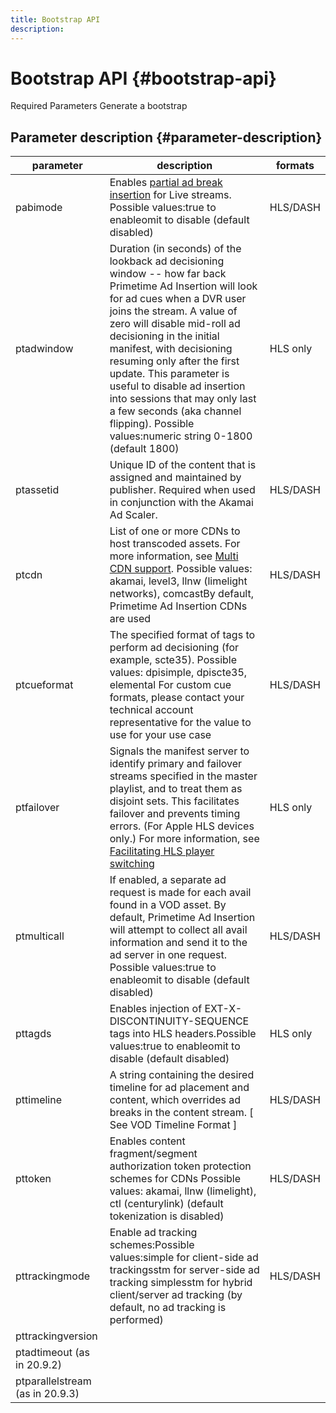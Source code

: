 ```yaml
---
title: Bootstrap API
description: 
---
```


# Bootstrap API {#bootstrap-api}

Required Parameters
Generate a bootstrap

## Parameter description {#parameter-description}

| parameter | description | formats |
|---|---|---|
| pabimode | Enables [partial ad break insertion](ad-insertion-live-linear-stream.md#partial-ad-break-support) for Live streams. Possible values:true to enableomit to disable (default disabled) | HLS/DASH |
| ptadwindow | Duration (in seconds) of the lookback ad decisioning window -- how far back Primetime Ad Insertion will look for ad cues when a DVR user joins the stream. A value of zero will disable mid-roll ad decisioning in the initial manifest, with decisioning resuming only after the first update. This parameter is useful to disable ad insertion into sessions that may only last a few seconds (aka channel flipping). Possible values:numeric string 0-1800 (default 1800) | HLS only |
| ptassetid | Unique ID of the content that is assigned and maintained by publisher.  Required when used in conjunction with the Akamai Ad Scaler. | HLS/DASH |
| ptcdn | List of one or more CDNs to host transcoded assets. For more information, see [Multi CDN support](multi-cdn-support.md). Possible values: akamai, level3, llnw (limelight networks), comcastBy default, Primetime Ad Insertion CDNs are used | HLS/DASH |
| ptcueformat | The specified format of tags to perform ad decisioning (for example, scte35). Possible values: dpisimple, dpiscte35, elemental For custom cue formats, please contact your technical account representative for the value to use for your use case | HLS/DASH |  
| ptfailover | Signals the manifest server to identify primary and failover streams specified in the master playlist, and to treat them as disjoint sets. This facilitates failover and prevents timing errors. (For Apple HLS devices only.) For more information, see [Facilitating HLS player switching](hls-switching-to-failover.md) | HLS only |
| ptmulticall | If enabled, a separate ad request is made for each avail found in a VOD asset.  By default, Primetime Ad Insertion will attempt to collect all avail information and send it to the ad server in one request. Possible values:true to enableomit to disable (default disabled) | HLS/DASH |
| pttagds | Enables injection of EXT-X-DISCONTINUITY-SEQUENCE tags into HLS headers.Possible values:true to enableomit to disable (default disabled) | HLS only |
| pttimeline | A string containing the desired timeline for ad placement and content, which overrides ad breaks in the content stream. [ See VOD Timeline Format ] | HLS/DASH |
| pttoken | Enables content fragment/segment authorization token protection schemes for CDNs Possible values: akamai, llnw (limelight), ctl (centurylink) (default tokenization is disabled) | HLS/DASH |
| pttrackingmode | Enable ad tracking schemes:Possible values:simple for client-side ad trackingsstm for server-side ad tracking simplesstm for hybrid client/server ad tracking (by default, no ad tracking is performed) | HLS/DASH |
| pttrackingversion |||
| ptadtimeout (as in 20.9.2)|||
| ptparallelstream (as in 20.9.3)|||
